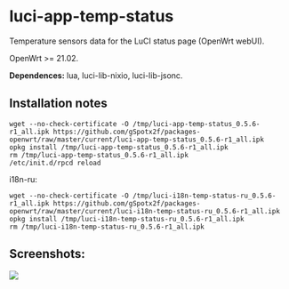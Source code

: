 # luci-app-temp-status
Temperature sensors data for the LuCI status page (OpenWrt webUI).

OpenWrt >= 21.02.

**Dependences:** lua, luci-lib-nixio, luci-lib-jsonc.

## Installation notes

    wget --no-check-certificate -O /tmp/luci-app-temp-status_0.5.6-r1_all.ipk https://github.com/gSpotx2f/packages-openwrt/raw/master/current/luci-app-temp-status_0.5.6-r1_all.ipk
    opkg install /tmp/luci-app-temp-status_0.5.6-r1_all.ipk
    rm /tmp/luci-app-temp-status_0.5.6-r1_all.ipk
    /etc/init.d/rpcd reload

i18n-ru:

    wget --no-check-certificate -O /tmp/luci-i18n-temp-status-ru_0.5.6-r1_all.ipk https://github.com/gSpotx2f/packages-openwrt/raw/master/current/luci-i18n-temp-status-ru_0.5.6-r1_all.ipk
    opkg install /tmp/luci-i18n-temp-status-ru_0.5.6-r1_all.ipk
    rm /tmp/luci-i18n-temp-status-ru_0.5.6-r1_all.ipk

## Screenshots:

![](https://github.com/gSpotx2f/luci-app-temp-status/blob/master/screenshots/01.jpg)
